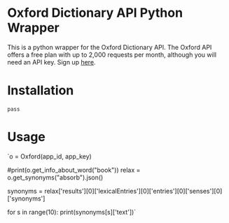 # Oxford Dictionary API Python Wrapper

This is a python wrapper for the Oxford Dictionary API.
The Oxford API offers a free plan with up to 2,000 requests per month, although you will need an API key. Sign up [here](https://developer.oxforddictionaries.com/).

# Installation
`pass`

# Usage
`o = Oxford(app_id, app_key)

\#print(o.get_info_about_word("book"))
relax = o.get_synonyms("absorb").json()

synonyms = relax['results'][0]['lexicalEntries'][0]['entries'][0]['senses'][0]['synonyms']

for s in range(10):
    print(synonyms[s]['text'])`
